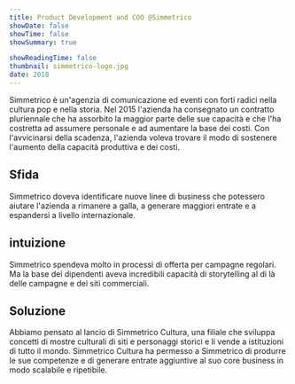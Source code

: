 ```yaml
---
title: Product Development and COO @Simmetrico
showDate: false
showTime: false
showSummary: true

showReadingTime: false
thumbnail: simmetrico-logo.jpg
date: 2018
---
```


Simmetrico è un'agenzia di comunicazione ed eventi con forti radici nella cultura pop e nella storia.
Nel 2015 l'azienda ha consegnato un contratto pluriennale che ha assorbito la maggior parte delle sue capacità e che l'ha costretta ad assumere personale e ad aumentare la base dei costi.
Con l'avvicinarsi della scadenza, l'azienda voleva trovare il modo di sostenere l'aumento della capacità produttiva e dei costi.

## Sfida

Simmetrico doveva identificare nuove linee di business che potessero aiutare l'azienda a rimanere a galla, a generare maggiori entrate e a espandersi a livello internazionale.

## intuizione

Simmetrico spendeva molto in processi di offerta per campagne regolari. Ma la base dei dipendenti aveva incredibili capacità di storytelling al di là delle campagne e dei siti commerciali.

## Soluzione

Abbiamo pensato al lancio di Simmetrico Cultura, una filiale che sviluppa concetti di mostre culturali di siti e personaggi storici e li vende a istituzioni di tutto il mondo. Simmetrico Cultura ha permesso a Simmetrico di produrre le sue competenze e di generare entrate aggiuntive al suo core business in modo scalabile e ripetibile.
